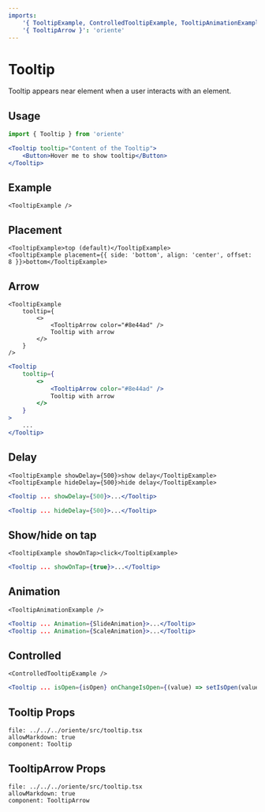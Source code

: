 ```yaml
---
imports:
    '{ TooltipExample, ControlledTooltipExample, TooltipAnimationExample }': '../examples/TooltipExample'
    '{ TooltipArrow }': 'oriente'
---
```


# Tooltip

Tooltip appears near element when a user interacts with an element.

## Usage

```jsx
import { Tooltip } from 'oriente'

<Tooltip tooltip="Content of the Tooltip">
    <Button>Hover me to show tooltip</Button>
</Tooltip>
```

## Example

```@render
<TooltipExample />
```

## Placement

```@render
<TooltipExample>top (default)</TooltipExample>
<TooltipExample placement={{ side: 'bottom', align: 'center', offset: 8 }}>bottom</TooltipExample>
```

## Arrow

```@render
<TooltipExample
    tooltip={
        <>
            <TooltipArrow color="#8e44ad" />
            Tooltip with arrow
        </>
    }
/>
```

```jsx
<Tooltip
    tooltip={
        <>
            <TooltipArrow color="#8e44ad" />
            Tooltip with arrow
        </>
    }
>
    ...
</Tooltip>
```

## Delay

```@render
<TooltipExample showDelay={500}>show delay</TooltipExample>
<TooltipExample hideDelay={500}>hide delay</TooltipExample>
```

```jsx
<Tooltip ... showDelay={500}>...</Tooltip>

<Tooltip ... hideDelay={500}>...</Tooltip>
```

## Show/hide on tap

```@render
<TooltipExample showOnTap>click</TooltipExample>
```

```jsx
<Tooltip ... showOnTap={true}>...</Tooltip>
```

## Animation

```@render
<TooltipAnimationExample />
```

```jsx
<Tooltip ... Animation={SlideAnimation}>...</Tooltip>
<Tooltip ... Animation={ScaleAnimation}>...</Tooltip>
```

## Controlled

```@render
<ControlledTooltipExample />
```

```jsx
<Tooltip ... isOpen={isOpen} onChangeIsOpen={(value) => setIsOpen(value)}>...</Tooltip>
```

## Tooltip Props

```@propsdoc
file: ../../../oriente/src/tooltip.tsx
allowMarkdown: true
component: Tooltip
```

## TooltipArrow Props

```@propsdoc
file: ../../../oriente/src/tooltip.tsx
allowMarkdown: true
component: TooltipArrow
```
